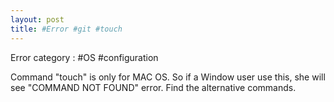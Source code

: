 ```yaml
---
layout: post
title: #Error #git #touch 
---
```

Error category : #OS #configuration

Command "touch" is only for MAC OS.
So if a Window user use this, she will see "COMMAND NOT FOUND" error.
Find the alternative commands.

